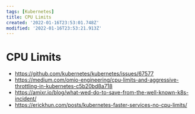 ```yaml
---
tags: [Kubernetes]
title: CPU Limits
created: '2022-01-16T23:53:01.748Z'
modified: '2022-01-16T23:53:21.913Z'
---
```


# CPU Limits

* https://github.com/kubernetes/kubernetes/issues/67577
* https://medium.com/omio-engineering/cpu-limits-and-aggressive-throttling-in-kubernetes-c5b20bd8a718
* https://amixr.io/blog/what-wed-do-to-save-from-the-well-known-k8s-incident/
* https://erickhun.com/posts/kubernetes-faster-services-no-cpu-limits/

